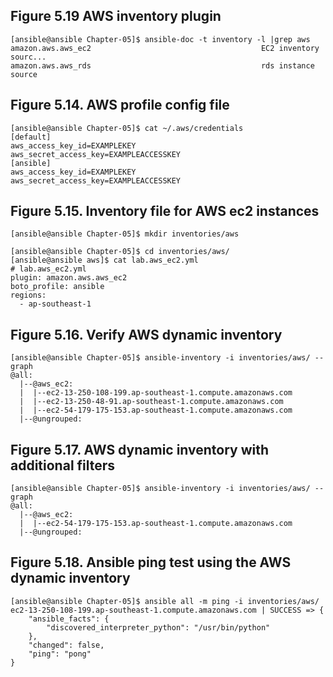 

## Figure 5.19 AWS inventory plugin

```shell
[ansible@ansible Chapter-05]$ ansible-doc -t inventory -l |grep aws  
amazon.aws.aws_ec2                                      EC2 inventory sourc... 
amazon.aws.aws_rds                                      rds instance source
```

## Figure 5.14. AWS profile config file 

```shell
[ansible@ansible Chapter-05]$ cat ~/.aws/credentials  
[default] 
aws_access_key_id=EXAMPLEKEY 
aws_secret_access_key=EXAMPLEACCESSKEY 
[ansible] 
aws_access_key_id=EXAMPLEKEY 
aws_secret_access_key=EXAMPLEACCESSKEY
```

## Figure 5.15. Inventory file for AWS ec2 instances 

```shell
[ansible@ansible Chapter-05]$ mkdir inventories/aws 

[ansible@ansible Chapter-05]$ cd inventories/aws/ 
[ansible@ansible aws]$ cat lab.aws_ec2.yml  
# lab.aws_ec2.yml 
plugin: amazon.aws.aws_ec2 
boto_profile: ansible 
regions: 
  - ap-southeast-1
```

## Figure 5.16. Verify AWS dynamic inventory 

```shell
[ansible@ansible Chapter-05]$ ansible-inventory -i inventories/aws/ --graph 
@all: 
  |--@aws_ec2: 
  |  |--ec2-13-250-108-199.ap-southeast-1.compute.amazonaws.com 
  |  |--ec2-13-250-48-91.ap-southeast-1.compute.amazonaws.com 
  |  |--ec2-54-179-175-153.ap-southeast-1.compute.amazonaws.com 
  |--@ungrouped:
```

## Figure 5.17. AWS dynamic inventory with additional filters 

```shell
[ansible@ansible Chapter-05]$ ansible-inventory -i inventories/aws/ --graph 
@all: 
  |--@aws_ec2: 
  |  |--ec2-54-179-175-153.ap-southeast-1.compute.amazonaws.com 
  |--@ungrouped:
```

## Figure 5.18. Ansible ping test using the AWS dynamic inventory 

```shell
[ansible@ansible Chapter-05]$ ansible all -m ping -i inventories/aws/  
ec2-13-250-108-199.ap-southeast-1.compute.amazonaws.com | SUCCESS => { 
    "ansible_facts": { 
        "discovered_interpreter_python": "/usr/bin/python" 
    }, 
    "changed": false, 
    "ping": "pong" 
}
```
